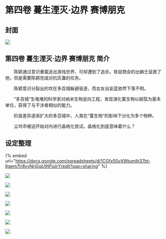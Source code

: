 # 第四卷 蔓生湮灭·边界 赛博朋克

## 封面

![](../../.gitbook/assets/2.png)

## 第四卷 蔓生湮灭·边界 赛博朋克 简介

　　陈颖通过意识重载逃出游戏世界，可却遭到了追杀。铁鼠商会的出蜗壬鼠救了他，但是需要陈颖完成对抗灰蛊的任务。

　　陈颖意识分裂出的坎在多百城躲避驱逐，而女友谷妄蓝依然下落不明。

　　“多百城”生电堆的科学家对纳米生物逆向工程，发现演化蔓生物以超弦为基本单位，获得了与干涉者相似的能力。

　　阶层差异逐渐扩大的多百城中，人类在“蔓生物“的影响下分化为多个物种。

　　尘坞市被迫开始对内进行晶格化尝试。晶格化到底意味着什么？

## 设定整理

{% embed url="https://docs.google.com/spreadsheets/d/1CGfx50yXWtumIh37bt-6gem7Ir8yyNrjGgU9tFluIrY/edit?usp=sharing" %}

![](<../../.gitbook/assets/屏幕快照 2020-10-11 下午10.19.18.png>)

![](<../../.gitbook/assets/屏幕快照 2020-10-17 下午7.29.16.png>)

![](<../../.gitbook/assets/屏幕快照 2020-10-17 下午6.54.46.png>)

![](<../../.gitbook/assets/屏幕快照 2020-10-17 下午6.54.59.png>)

![](<../../.gitbook/assets/屏幕快照 2020-10-17 下午6.55.14.png>)

![](../../.gitbook/assets/A4-2-2.png)

![](../../.gitbook/assets/A4-2-1.png)
